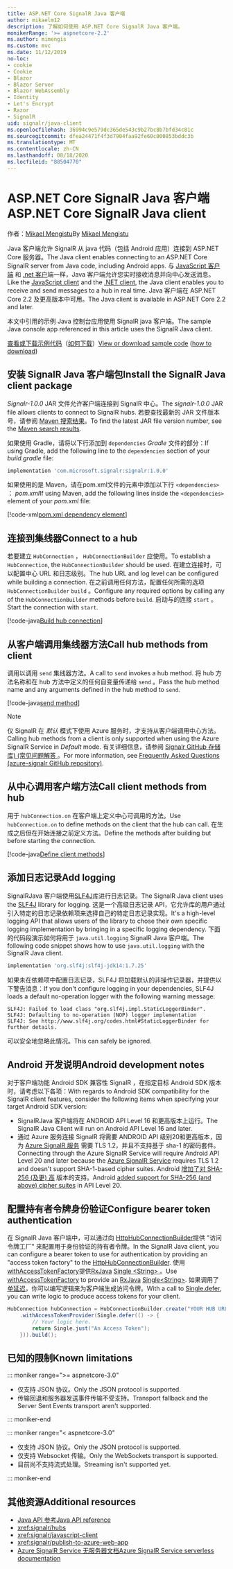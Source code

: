 ```yaml
---
title: ASP.NET Core SignalR Java 客户端
author: mikaelm12
description: 了解如何使用 ASP.NET Core SignalR Java 客户端。
monikerRange: '>= aspnetcore-2.2'
ms.author: mimengis
ms.custom: mvc
ms.date: 11/12/2019
no-loc:
- cookie
- Cookie
- Blazor
- Blazor Server
- Blazor WebAssembly
- Identity
- Let's Encrypt
- Razor
- SignalR
uid: signalr/java-client
ms.openlocfilehash: 36994c9e579dc365de543c9b27bc8b7bfd34c81c
ms.sourcegitcommit: dfea24471f4f3d7904faa92fe60c000853bddc3b
ms.translationtype: MT
ms.contentlocale: zh-CN
ms.lasthandoff: 08/18/2020
ms.locfileid: "88504770"
---
```

# <a name="aspnet-core-no-locsignalr-java-client"></a><span data-ttu-id="bfccc-103">ASP.NET Core SignalR Java 客户端</span><span class="sxs-lookup"><span data-stu-id="bfccc-103">ASP.NET Core SignalR Java client</span></span>

<span data-ttu-id="bfccc-104">作者：[Mikael Mengistu](https://twitter.com/MikaelM_12)</span><span class="sxs-lookup"><span data-stu-id="bfccc-104">By [Mikael Mengistu](https://twitter.com/MikaelM_12)</span></span>

<span data-ttu-id="bfccc-105">Java 客户端允许 SignalR 从 java 代码（包括 Android 应用）连接到 ASP.NET Core 服务器。</span><span class="sxs-lookup"><span data-stu-id="bfccc-105">The Java client enables connecting to an ASP.NET Core SignalR server from Java code, including Android apps.</span></span> <span data-ttu-id="bfccc-106">与 [JavaScript 客户端](xref:signalr/javascript-client) 和 [.net 客户](xref:signalr/dotnet-client)端一样，Java 客户端允许您实时接收消息并向中心发送消息。</span><span class="sxs-lookup"><span data-stu-id="bfccc-106">Like the [JavaScript client](xref:signalr/javascript-client) and the [.NET client](xref:signalr/dotnet-client), the Java client enables you to receive and send messages to a hub in real time.</span></span> <span data-ttu-id="bfccc-107">Java 客户端在 ASP.NET Core 2.2 及更高版本中可用。</span><span class="sxs-lookup"><span data-stu-id="bfccc-107">The Java client is available in ASP.NET Core 2.2 and later.</span></span>

<span data-ttu-id="bfccc-108">本文中引用的示例 Java 控制台应用使用 SignalR java 客户端。</span><span class="sxs-lookup"><span data-stu-id="bfccc-108">The sample Java console app referenced in this article uses the SignalR Java client.</span></span>

<span data-ttu-id="bfccc-109">[查看或下载示例代码](https://github.com/dotnet/AspNetCore.Docs/tree/master/aspnetcore/signalr/java-client/sample)（[如何下载](xref:index#how-to-download-a-sample)）</span><span class="sxs-lookup"><span data-stu-id="bfccc-109">[View or download sample code](https://github.com/dotnet/AspNetCore.Docs/tree/master/aspnetcore/signalr/java-client/sample) ([how to download](xref:index#how-to-download-a-sample))</span></span>

## <a name="install-the-no-locsignalr-java-client-package"></a><span data-ttu-id="bfccc-110">安装 SignalR Java 客户端包</span><span class="sxs-lookup"><span data-stu-id="bfccc-110">Install the SignalR Java client package</span></span>

<span data-ttu-id="bfccc-111">*Signalr-1.0.0* JAR 文件允许客户端连接到 SignalR 中心。</span><span class="sxs-lookup"><span data-stu-id="bfccc-111">The *signalr-1.0.0* JAR file allows clients to connect to SignalR hubs.</span></span> <span data-ttu-id="bfccc-112">若要查找最新的 JAR 文件版本号，请参阅 [Maven 搜索结果](https://search.maven.org/search?q=g:com.microsoft.signalr%20AND%20a:signalr)。</span><span class="sxs-lookup"><span data-stu-id="bfccc-112">To find the latest JAR file version number, see the [Maven search results](https://search.maven.org/search?q=g:com.microsoft.signalr%20AND%20a:signalr).</span></span>

<span data-ttu-id="bfccc-113">如果使用 Gradle，请将以下行添加到 `dependencies` *Gradle* 文件的部分：</span><span class="sxs-lookup"><span data-stu-id="bfccc-113">If using Gradle, add the following line to the `dependencies` section of your *build.gradle* file:</span></span>

```gradle
implementation 'com.microsoft.signalr:signalr:1.0.0'
```

<span data-ttu-id="bfccc-114">如果使用的是 Maven，请在pom.xml文件的元素中添加以下行 `<dependencies>` ： *pom.xml*</span><span class="sxs-lookup"><span data-stu-id="bfccc-114">If using Maven, add the following lines inside the `<dependencies>` element of your *pom.xml* file:</span></span>

[!code-xml[pom.xml dependency element](java-client/sample/pom.xml?name=snippet_dependencyElement)]

## <a name="connect-to-a-hub"></a><span data-ttu-id="bfccc-115">连接到集线器</span><span class="sxs-lookup"><span data-stu-id="bfccc-115">Connect to a hub</span></span>

<span data-ttu-id="bfccc-116">若要建立 `HubConnection` ， `HubConnectionBuilder` 应使用。</span><span class="sxs-lookup"><span data-stu-id="bfccc-116">To establish a `HubConnection`, the `HubConnectionBuilder` should be used.</span></span> <span data-ttu-id="bfccc-117">在建立连接时，可以配置中心 URL 和日志级别。</span><span class="sxs-lookup"><span data-stu-id="bfccc-117">The hub URL and log level can be configured while building a connection.</span></span> <span data-ttu-id="bfccc-118">在之前调用任何方法，配置任何所需的选项 `HubConnectionBuilder` `build` 。</span><span class="sxs-lookup"><span data-stu-id="bfccc-118">Configure any required options by calling any of the `HubConnectionBuilder` methods before `build`.</span></span> <span data-ttu-id="bfccc-119">启动与的连接 `start` 。</span><span class="sxs-lookup"><span data-stu-id="bfccc-119">Start the connection with `start`.</span></span>

[!code-java[Build hub connection](java-client/sample/src/main/java/Chat.java?range=16-17)]

## <a name="call-hub-methods-from-client"></a><span data-ttu-id="bfccc-120">从客户端调用集线器方法</span><span class="sxs-lookup"><span data-stu-id="bfccc-120">Call hub methods from client</span></span>

<span data-ttu-id="bfccc-121">调用以调用 `send` 集线器方法。</span><span class="sxs-lookup"><span data-stu-id="bfccc-121">A call to `send` invokes a hub method.</span></span> <span data-ttu-id="bfccc-122">将 hub 方法名称和在 hub 方法中定义的任何自变量传递给 `send` 。</span><span class="sxs-lookup"><span data-stu-id="bfccc-122">Pass the hub method name and any arguments defined in the hub method to `send`.</span></span>

[!code-java[send method](java-client/sample/src/main/java/Chat.java?range=28)]

> [!NOTE]
> <span data-ttu-id="bfccc-123">仅 SignalR 在 *默认* 模式下使用 Azure 服务时，才支持从客户端调用中心方法。</span><span class="sxs-lookup"><span data-stu-id="bfccc-123">Calling hub methods from a client is only supported when using the Azure SignalR Service in *Default* mode.</span></span> <span data-ttu-id="bfccc-124">有关详细信息，请参阅 [Signalr GitHub 存储库)  (常见问题解答 ](https://github.com/Azure/azure-signalr/blob/dev/docs/faq.md#what-is-the-meaning-of-service-mode-defaultserverlessclassic-how-can-i-choose)。</span><span class="sxs-lookup"><span data-stu-id="bfccc-124">For more information, see [Frequently Asked Questions (azure-signalr GitHub repository)](https://github.com/Azure/azure-signalr/blob/dev/docs/faq.md#what-is-the-meaning-of-service-mode-defaultserverlessclassic-how-can-i-choose).</span></span>

## <a name="call-client-methods-from-hub"></a><span data-ttu-id="bfccc-125">从中心调用客户端方法</span><span class="sxs-lookup"><span data-stu-id="bfccc-125">Call client methods from hub</span></span>

<span data-ttu-id="bfccc-126">用于 `hubConnection.on` 在客户端上定义中心可调用的方法。</span><span class="sxs-lookup"><span data-stu-id="bfccc-126">Use `hubConnection.on` to define methods on the client that the hub can call.</span></span> <span data-ttu-id="bfccc-127">在生成之后但在开始连接之前定义方法。</span><span class="sxs-lookup"><span data-stu-id="bfccc-127">Define the methods after building but before starting the connection.</span></span>

[!code-java[Define client methods](java-client/sample/src/main/java/Chat.java?range=19-21)]

## <a name="add-logging"></a><span data-ttu-id="bfccc-128">添加日志记录</span><span class="sxs-lookup"><span data-stu-id="bfccc-128">Add logging</span></span>

<span data-ttu-id="bfccc-129">SignalRJava 客户端使用[SLF4J](https://www.slf4j.org/)库进行日志记录。</span><span class="sxs-lookup"><span data-stu-id="bfccc-129">The SignalR Java client uses the [SLF4J](https://www.slf4j.org/) library for logging.</span></span> <span data-ttu-id="bfccc-130">这是一个高级日志记录 API，它允许库的用户通过引入特定的日志记录依赖项来选择自己的特定日志记录实现。</span><span class="sxs-lookup"><span data-stu-id="bfccc-130">It's a high-level logging API that allows users of the library to chose their own specific logging implementation by bringing in a specific logging dependency.</span></span> <span data-ttu-id="bfccc-131">下面的代码段演示如何将用于 `java.util.logging` SignalR Java 客户端。</span><span class="sxs-lookup"><span data-stu-id="bfccc-131">The following code snippet shows how to use `java.util.logging` with the SignalR Java client.</span></span>

```gradle
implementation 'org.slf4j:slf4j-jdk14:1.7.25'
```

<span data-ttu-id="bfccc-132">如果未在依赖项中配置日志记录，SLF4J 将加载默认的非操作记录器，并提供以下警告消息：</span><span class="sxs-lookup"><span data-stu-id="bfccc-132">If you don't configure logging in your dependencies, SLF4J loads a default no-operation logger with the following warning message:</span></span>

```
SLF4J: Failed to load class "org.slf4j.impl.StaticLoggerBinder".
SLF4J: Defaulting to no-operation (NOP) logger implementation
SLF4J: See http://www.slf4j.org/codes.html#StaticLoggerBinder for further details.
```

<span data-ttu-id="bfccc-133">可以安全地忽略此情况。</span><span class="sxs-lookup"><span data-stu-id="bfccc-133">This can safely be ignored.</span></span>

## <a name="android-development-notes"></a><span data-ttu-id="bfccc-134">Android 开发说明</span><span class="sxs-lookup"><span data-stu-id="bfccc-134">Android development notes</span></span>

<span data-ttu-id="bfccc-135">对于客户端功能 Android SDK 兼容性 SignalR ，在指定目标 Android SDK 版本时，请考虑以下各项：</span><span class="sxs-lookup"><span data-stu-id="bfccc-135">With regards to Android SDK compatibility for the SignalR client features, consider the following items when specifying your target Android SDK version:</span></span>

* <span data-ttu-id="bfccc-136">SignalRJava 客户端将在 ANDROID API Level 16 和更高版本上运行。</span><span class="sxs-lookup"><span data-stu-id="bfccc-136">The SignalR Java Client will run on Android API Level 16 and later.</span></span>
* <span data-ttu-id="bfccc-137">通过 Azure 服务连接 SignalR 将需要 ANDROID API 级别20和更高版本，因为 [Azure SignalR 服务](/azure/azure-signalr/signalr-overview) 需要 TLS 1.2，并且不支持基于 sha-1 的密码套件。</span><span class="sxs-lookup"><span data-stu-id="bfccc-137">Connecting through the Azure SignalR Service will require Android API Level 20 and later because the [Azure SignalR Service](/azure/azure-signalr/signalr-overview) requires TLS 1.2 and doesn't support SHA-1-based cipher suites.</span></span> <span data-ttu-id="bfccc-138">Android [增加了对 SHA-256 (及更) 高](https://developer.android.com/reference/javax/net/ssl/SSLSocket) 版本的支持。</span><span class="sxs-lookup"><span data-stu-id="bfccc-138">Android [added support for SHA-256 (and above) cipher suites](https://developer.android.com/reference/javax/net/ssl/SSLSocket) in API Level 20.</span></span>

## <a name="configure-bearer-token-authentication"></a><span data-ttu-id="bfccc-139">配置持有者令牌身份验证</span><span class="sxs-lookup"><span data-stu-id="bfccc-139">Configure bearer token authentication</span></span>

<span data-ttu-id="bfccc-140">在 SignalR Java 客户端中，可以通过向 [HttpHubConnectionBuilder](/java/api/com.microsoft.signalr._http_hub_connection_builder?view=aspnet-signalr-java)提供 "访问令牌工厂" 来配置用于身份验证的持有者令牌。</span><span class="sxs-lookup"><span data-stu-id="bfccc-140">In the SignalR Java client, you can configure a bearer token to use for authentication by providing an "access token factory" to the [HttpHubConnectionBuilder](/java/api/com.microsoft.signalr._http_hub_connection_builder?view=aspnet-signalr-java).</span></span> <span data-ttu-id="bfccc-141">使用[withAccessTokenFactory](/java/api/com.microsoft.signalr._http_hub_connection_builder.withaccesstokenprovider?view=aspnet-signalr-java#com_microsoft_signalr__http_hub_connection_builder_withAccessTokenProvider_Single_String__)提供[RxJava](https://github.com/ReactiveX/RxJava) [Single \<String> ](https://reactivex.io/documentation/single.html)。</span><span class="sxs-lookup"><span data-stu-id="bfccc-141">Use [withAccessTokenFactory](/java/api/com.microsoft.signalr._http_hub_connection_builder.withaccesstokenprovider?view=aspnet-signalr-java#com_microsoft_signalr__http_hub_connection_builder_withAccessTokenProvider_Single_String__) to provide an [RxJava](https://github.com/ReactiveX/RxJava) [Single\<String>](https://reactivex.io/documentation/single.html).</span></span> <span data-ttu-id="bfccc-142">如果调用了 [单延迟](https://reactivex.io/RxJava/javadoc/io/reactivex/Single.html#defer-java.util.concurrent.Callable-)，你可以编写逻辑来为客户端生成访问令牌。</span><span class="sxs-lookup"><span data-stu-id="bfccc-142">With a call to [Single.defer](https://reactivex.io/RxJava/javadoc/io/reactivex/Single.html#defer-java.util.concurrent.Callable-), you can write logic to produce access tokens for your client.</span></span>

```java
HubConnection hubConnection = HubConnectionBuilder.create("YOUR HUB URL HERE")
    .withAccessTokenProvider(Single.defer(() -> {
        // Your logic here.
        return Single.just("An Access Token");
    })).build();
```

## <a name="known-limitations"></a><span data-ttu-id="bfccc-143">已知的限制</span><span class="sxs-lookup"><span data-stu-id="bfccc-143">Known limitations</span></span>

::: moniker range=">= aspnetcore-3.0"

* <span data-ttu-id="bfccc-144">仅支持 JSON 协议。</span><span class="sxs-lookup"><span data-stu-id="bfccc-144">Only the JSON protocol is supported.</span></span>
* <span data-ttu-id="bfccc-145">传输回退和服务器发送事件传输不受支持。</span><span class="sxs-lookup"><span data-stu-id="bfccc-145">Transport fallback and the Server Sent Events transport aren't supported.</span></span>

::: moniker-end

::: moniker range="< aspnetcore-3.0"

* <span data-ttu-id="bfccc-146">仅支持 JSON 协议。</span><span class="sxs-lookup"><span data-stu-id="bfccc-146">Only the JSON protocol is supported.</span></span>
* <span data-ttu-id="bfccc-147">仅支持 Websocket 传输。</span><span class="sxs-lookup"><span data-stu-id="bfccc-147">Only the WebSockets transport is supported.</span></span>
* <span data-ttu-id="bfccc-148">目前尚不支持流式处理。</span><span class="sxs-lookup"><span data-stu-id="bfccc-148">Streaming isn't supported yet.</span></span>

::: moniker-end

## <a name="additional-resources"></a><span data-ttu-id="bfccc-149">其他资源</span><span class="sxs-lookup"><span data-stu-id="bfccc-149">Additional resources</span></span>

* [<span data-ttu-id="bfccc-150">Java API 参考</span><span class="sxs-lookup"><span data-stu-id="bfccc-150">Java API reference</span></span>](/java/api/com.microsoft.signalr?view=aspnet-signalr-java)
* <xref:signalr/hubs>
* <xref:signalr/javascript-client>
* <xref:signalr/publish-to-azure-web-app>
* [<span data-ttu-id="bfccc-151">Azure SignalR Service 无服务器文档</span><span class="sxs-lookup"><span data-stu-id="bfccc-151">Azure SignalR Service serverless documentation</span></span>](/azure/azure-signalr/signalr-concept-serverless-development-config)
